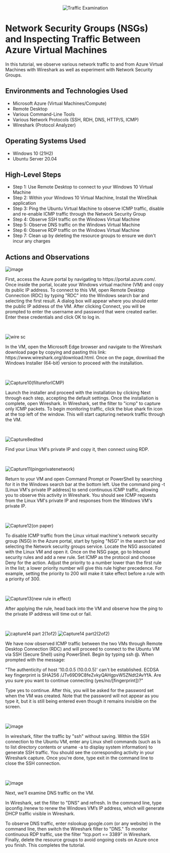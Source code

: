 <p align="center">
<img src="https://i.imgur.com/Ua7udoS.png" alt="Traffic Examination"/>
</p>

<h1>Network Security Groups (NSGs) and Inspecting Traffic Between Azure Virtual Machines</h1>
In this tutorial, we observe various network traffic to and from Azure Virtual Machines with Wireshark as well as experiment with Network Security Groups. <br />



<h2>Environments and Technologies Used</h2>

- Microsoft Azure (Virtual Machines/Compute)
- Remote Desktop
- Various Command-Line Tools
- Various Network Protocols (SSH, RDH, DNS, HTTP/S, ICMP)
- Wireshark (Protocol Analyzer)

<h2>Operating Systems Used </h2>

- Windows 10 (21H2)
- Ubuntu Server 20.04

<h2>High-Level Steps</h2>

- Step 1: Use Remote Desktop to connect to your Windows 10 Virtual Machine
- Step 2: Within your Windows 10 Virtual Machine, Install the WireShak application
- Step 3: Ping the Ubuntu Virtual Machine to observe ICMP traffic, disable and re-enable ICMP traffic through the Network Security Group
- Step 4: Observe SSH traffic on the Windows Virtual Machine
- Step 5: Observe DNS traffic on the Windows Virtual Machine
- Step 6: Observe RDP traffic on the Windows Virtual Machine
- Step 7: Clean up by deleting the resource groups to ensure we don't incur any charges

<h2>Actions and Observations</h2>

![image](https://github.com/user-attachments/assets/0e81b33e-091b-46ff-b590-e67369094326)
</p>
<p>
First, access the Azure portal by navigating to https://portal.azure.com/. Once inside the portal, locate your Windows virtual machine (VM) and copy its public IP address. To connect to this VM, open Remote Desktop Connection (RDC) by typing "RDC" into the Windows search bar and selecting the first result. A dialog box will appear where you should enter the public IP address of the VM. After clicking Connect, you will be prompted to enter the username and password that were created earlier. Enter these credentials and click OK to log in.

</p>
<br />

![wire sc](https://github.com/user-attachments/assets/4de09c38-73d1-4c86-bf95-a3c902a5fb2f)
<p>
In the VM, open the Microsoft Edge browser and navigate to the Wireshark download page by copying and pasting this link: https://www.wireshark.org/download.html. Once on the page, download the Windows Installer (64-bit) version to proceed with the installation.
</p>
<br />

![Capture10(filtureforICMP)](https://github.com/user-attachments/assets/ee367bae-add2-4a4a-9809-250356b0cc3b)
</p>
<p>
Launch the installer and proceed with the installation by clicking Next through each step, accepting the default settings. Once the installation is complete, open Wireshark. In Wireshark, set the filter to "icmp" to capture only ICMP packets. To begin monitoring traffic, click the blue shark fin icon at the top left of the window. This will start capturing network traffic through the VM.
</p>
<br />


![Capture8edited](https://github.com/user-attachments/assets/95c4801b-d87f-410a-8e27-ae33a1fc67d8)
</p>
<p>
Find your Linux VM's private IP and copy it, then connect using RDP.
</p>
<br />


![Capture11(pingprivatenetwork)](https://github.com/user-attachments/assets/132798c5-75c8-49c4-8b41-b9212c25c759)
</p>
<p>
Return to your VM and open Command Prompt or PowerShell by searching for it in the Windows search bar at the bottom left. Use the command ping -t [Linux VM's private IP address] to send continuous ICMP traffic, allowing you to observe this activity in Wireshark. You should see ICMP requests from the Linux VM's private IP and responses from the Windows VM's private IP.
</p>
<br />


![Capture12(on paper)](https://github.com/user-attachments/assets/0a6197fd-72e9-45b9-9b81-b7aee9f3e9b4)
</p>
<p>
To disable ICMP traffic from the Linux virtual machine's network security group (NSG) in the Azure portal, start by typing "NSG" in the search bar and selecting the Network security groups service. Locate the NSG associated with the Linux VM and open it. Once on the NSG page, go to Inbound security rules and add a new rule. Set ICMP as the protocol and choose Deny for the action. Adjust the priority to a number lower than the first rule in the list; a lower priority number will give this rule higher precedence. For example, setting the priority to 200 will make it take effect before a rule with a priority of 300.
</p>
<br />

![Capture13(new rule in effect)](https://github.com/user-attachments/assets/45373628-44cc-4e97-92ec-bcf08302831b)
</p>
<p>
After applying the rule, head back into the VM and observe how the ping to the private IP address will time out or fail.
</p>
<br />


![capture14 part 2(1of2)](https://github.com/user-attachments/assets/10dbaaa9-cb82-43cf-8e32-e24adfb5a55b)
![Capture14 part2(2of2)](https://github.com/user-attachments/assets/bc040de2-050b-4654-b1ac-f441d7b00d55)
</p>
<p>
We have now observed ICMP traffic between the two VMs through Remote Desktop Connection (RDC) and will proceed to connect to the Ubuntu VM via SSH (Secure Shell) using PowerShell. Begin by typing ssh <username>@<Ubuntu VM private IP address>. When prompted with the message:

"The authenticity of host '10.0.0.5 (10.0.0.5)' can't be established. ECDSA key fingerprint is SHA256
/JTv69D9C8feZvkyQAHgpvW5ZNdt2AvYfA. Are you sure you want to continue connecting (yes/no/[fingerprint])?"

Type yes to continue. After this, you will be asked for the password set when the VM was created. Note that the password will not appear as you type it, but it is still being entered even though it remains invisible on the screen.
</p>
<br />


![image](https://github.com/user-attachments/assets/90536140-d386-4e6c-8634-8582ae5189a8)
<p>
In wireshark, filter the traffic by "ssh" without saving. Within the SSH connection to the Ubuntu VM, enter any Linux shell commands (such as ls to list directory contents or uname -a to display system information) to generate SSH traffic. You should see the corresponding activity in your Wireshark capture. Once you're done, type exit in the command line to close the SSH connection.
</p>
<br />


![image](https://github.com/user-attachments/assets/485a5311-6ecf-42a9-8e5a-c6b796a02127)
</p>
<p>
Next, we’ll examine DNS traffic on the VM.

In Wireshark, set the filter to "DNS" and refresh. In the command line, type ipconfig /renew to renew the Windows VM’s IP address, which will generate DHCP traffic visible in Wireshark.

To observe DNS traffic, enter nslookup google.com (or any website) in the command line, then switch the Wireshark filter to "DNS." To monitor continuous RDP traffic, use the filter "tcp.port == 3389" in Wireshark. Finally, delete the resource groups to avoid ongoing costs on Azure once you finish. This completes the tutorial.
</p>
<br />



